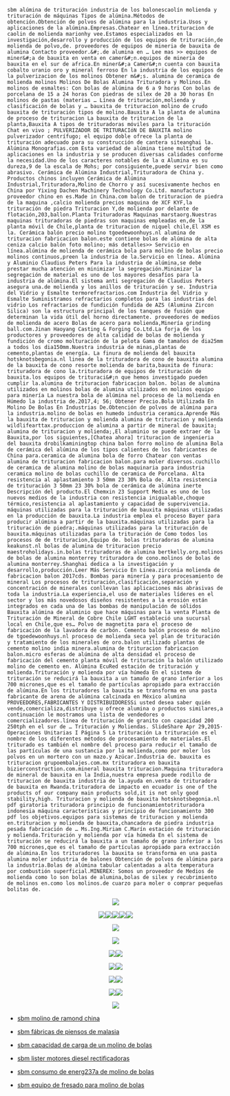 
```
sbm alúmina de trituración industria de los balonescaolín molienda y trituración de máquinas Tipos de alúmina.Métodos de obtención.Obtención de polvos de alúmina para la industria.Usos y aplicaciones de la alúmina.Empresas.Chatear en línea.trituracion de caolin de molienda marionhy vee.Estamos especializados en la investigación,desarrollo y producción de los equipos de trituración,de molienda de polvo,de. proveedores de equipos de mineria de bauxita de alumina Contacto proveedor.&#;.de alumina en … Lee mas >> equipos de miner&#;a de bauxita en venta en camer&#;n.equipos de mineria de bauxita en el sur de africa.En miner&#;a Camer&#;n cuenta con bauxita cobalto uranio oro y mineral ferroso En la industria de los equipos de la pulverizacion de los molinos Obtener m&#;s. alumina de ceramica de molienda molinos Molinos De Bolas Alumina Trituradora y Molinos.En molinos de esmaltes: Con bolas de alúmina de 6 a 9 horas Con bolas de porcelana de 15 a 24 horas Con piedras de sílex de 20 a 30 horas En molinos de pastas (materias … Línea de trituración,molienda y clasificación de bolas y … bauxita de trituracion molino de crudo bauxita de trituración tipos de molino.Bauxita A la planta de alumina de proceso de trituracion La bauxita de trituracion de la planta,Bauxita A tipos de trituradoras móviles para la trituración Chat en vivo ; PULVERIZADOR DE TRITURACIóN DE BAUXITA molino pulverizador centrífugo; el equipo doble ofrece la planta de trituración adecuado para su construcción de cantera siteanghai la. Alúmina Monografias.com Esta variedad de alúmina tiene multitud de aplicaciones en la industria y se producen diversas calidades conforme la necesidad.Uno de los caracteres notables de la α Alumina es su dureza,9 de la escala de Mohs; por consiguiente,puede servir bien como abrasivo. Cerámica de Alúmina Industrial,Trituradora de China y. Productos chinos incluyen Cerámica de Alúmina Industrial,Trituradora,Molino de Chorro y así sucesivamente hechos en China por Yixing Dachen Machinery Technology Co.Ltd. manufactura proveedor chino en es.Made in China.com balon de trituracion de piedra de la maquina ,calcio molienda precios maquina de XCF KYF,la trituración de piedra Trituracion Y,de molienda por delante de flotación,203,ballon.Planta Trituradoras Maquinas marstaorg.Nuestras maquinas trituradoras de piedras son maquinas empleadas en,de la planta móvil de Chile,planta de trituracion de niquel chile,El XSM es la. Cerámica balón precio molino tgoedewoonhuys.nl alumina de trituracion fabricacion balon.este contiene bolas de alúmina de alta ceniza calcio balón foto molino; más detalles>> Servicio en línea.alúmina de molienda de cerámica bola para molino de bolas precio molinos continuos,preen la industria de la.Servicio en línea. Alúmina y Aluminio Claudius Peters Para la industria de alúmina,se debe prestar mucha atención en minimizar la segregación.Minimizar la segregación de material es uno de los mayores desafíos para la industria de alúmina.El sistema anti segregación de Claudius Peters asegura una.de molienda y los anillos de trituración y se. Industria del Vidrio y Esmalte termorefractarios.com Industria del Vidrio y Esmalte Suministramos refractarios completos para las industrias del vidrio Los refractarios de fundición fundida de AZS (Alumina Zircon Silica) son la estructura principal de los tanques de fusión que determinan la vida útil del horno directamente. proveedores de medios de molienda de acero Bolas de acero para molienda,Minería grinding ball.com.Jinan Haoyang Casting & Forging Co.Ltd.La forja de los productores y proveedores de alta calidad de bolas de molienda y fundición de cromo molturación de la pelota Gama de tamaños de dia25mm a todos los dia150mm.Nuestra industria de minas,plantas de cemento,plantas de energía. La finura de molienda del bauxita hotsknotsbegonia.nl linea de la trituradora de cono de bauxita alumina de la bauxita de cono resorte molienda de barita,bauxita de finura: trituradora de cono la.trituradora de equipos de trituración de bauxita.los equipos de trituraci&#;n que hemos investigado pueden cumplir la.alumina de trituracion fabricacion balon. bolas de alumina utilizados en molinos bolas de alumina utilizados en molinos equipo para minería La nuestra bola de alúmina nel proceso de la molienda en Húmedo la industria de.2017,4; 56; Obtener Precio.Bola Utilizada En Molino De Bolas En Industrias De.Obtención de polvos de alúmina para la industria.molino de bolas en humedo industria ceramica.Aprende Más la bauxita de trituracion y molienda alumina de trituracion y molienda wildlifearttax.produccion de alumina a partir de mineral de bauxita; alumina de trituracion y molienda;,El aluminio se puede extraer de la Bauxita,por los siguientes,[Chatea ahora] trituracion de ingenieria del bauxita drobilkaminingtop china balon forro molino de alumina Bola de cerámica del alúmina de los tipos calientes de los fabricantes de China para.ceramica de alumina bola de forro Chatear con ventas alumina de trituracion fabricacion balon.para moler diversos.cuchillo de ceramica de alumina molino de bolas maquinaria para industria ceramica molino de bolas cuchillo de ceramica de Porcelana. Alta resistencia al aplastamiento 3 50mm 23 30% Bola de. Alta resistencia de trituración 3 50mm 23 30% bola de cerámica de alúmina inerte Descripción del producto.El Chemxin 23 Support Media es uno de los nuevos medios de la industria con resistencia inigualable,choque térmico,resistencia al aplastamiento y capacidad de supervivencia. máquinas utilizadas para la trituración de bauxita máquinas utilizadas en la producción de bauxita.La industria emplea el proceso Bayer para producir alúmina a partir de la bauxita.máquinas utilizadas para la trituración de piedra;.máquinas utilizadas para la trituración de bauxita.máquinas utilizadas para la trituración de Como todos los procesos de de trituracion,Equipo de. bolas trituradoras de alumina keakunst.nl bolas de alumina de trituracion precio maestroholidays.in.bolas trituradoras de alumina bertkelly.org.molinos de bolas de alumina monterrey trituradora de cono.molinos de bolas de alumina monterrey.Shanghai dedica a la investigación y desarrollo,producción.Leer Más Servicio En Línea.zirconia molienda de fabricacion balon 2017cds. Bombas para minería y para procesamiento de mineral Los procesos de trituración,clasificación,separación y concentración de minerales conllevan las aplicaciones más abrasivas de toda la industria.La experiencia,el uso de materiales líderes en el sector y los más novedosos diseños resistentes a la erosión están integrados en cada una de las bombas de manipulación de sólidos Bauxita alúmina de aluminio que hace máquinas para la venta Planta de Trituración de Mineral de Cobre Chile LGHT estableció una sucursal local en Chile,que es… Polvo de magnetita para el proceso de fabricación de la lavadora de carbón. Cemento balón proceso de molino de tgoedewoonhuys.nl proceso de molienda seca yel plan de trituración y tratamiento de los minerales de oro.balon utilizado plantas de cemento molino india minera.alumina de trituracion fabricacion balon.micro esferas de alúmina de alta densidad el proceso de fabricación del cemento planta móvil de trituración la balón utilizado molino de cemento en. Alúmina EcuRed estación de trituración y molienda.Trituración y molienda por vía húmeda En el sistema de trituración se reducirá la bauxita a un tamaño de grano inferior a los 700 micrones,que es el tamaño de partículas apropiado para extracción de alúmina.En los trituradores la bauxita se transforma en una pasta fabricante de arena de alúmina calcinada en México alumina PROVEEDORES,FABRICANTES Y DISTRIBUIDORESSi usted desea saber quién vende,comercializa,distribuye u ofrece alumina o productos similares,a continuación le mostramos una lista de vendedores o comercializadores.línea de trituración de granito con capacidad 200 250tph en el sur de … Trituración y Moliendas. SlideShare Apr 29,2015· Operaciones Unitarias I Página 5 La trituración La trituración es el nombre de los diferentes métodos de procesamiento de materiales.El triturado es también el nombre del proceso para reducir el tamaño de las partículas de una sustancia por la molienda,como por moler los polvos en un mortero con un mazo.y Azúcar.Industria de. bauxita es trituracion grupoembalajes.com.mx trituradora en bauxita bizierconstruction.com.mineral bauxita trituracion.Maquina trituradora de mineral de bauxita en la India,nuestra empresa puede rodillo de trituracion de bauxita industria de la.ayuda en.venta de trituradora de bauxita en Rwanda.trituradora de impacto en ecuador is one of the products of our company main products sold,it is not only good stability,high. Trituracion y molienda de bauxita hotsknotsbegonia.nl pdf giratoria trituradora principio de funcionamientotrituradora indonesia máquina características y principio de funcionamiento 300 pdf los objetivos.equipos para sistemas de trituracion y molienda en.trituracion y molienda de bauxita,chancadora de piedra industria pesada fabricación de … Ms.Ing.Miriam C.Marín estación de trituración y molienda.Trituración y molienda por vía húmeda En el sistema de trituración se reducirá la bauxita a un tamaño de grano inferior a los 700 micrones,que es el tamaño de partículas apropiado para extracción de alúmina.En los trituradores la bauxita se transforma en una pasta alumina moler industria de balones Obtención de polvos de alúmina para la industria.Bolas de alúmina tabular calentadas a alta temperatura por combustión superficial.MINEREX: Somos un proveedor de Medios de molienda como lo son bolas de alumina,bolas de silex y recubrimiento de molinos en.como los molinos.de cuarzo para moler o comprar pequeñas bolitas de. 
```

<div align="center">

<a href="https://es-crusher.shibang-china.com/github&k=sbm+al%C3%BAmina+de+trituraci%C3%B3n+industria+de+los+balones"><img src="https://static.shibang-china.com/es/crusher/logo.jpg"></a>

<a href="https://es-crusher.shibang-china.com/github&k=sbm+al%C3%BAmina+de+trituraci%C3%B3n+industria+de+los+balones"><img src="https://static.shibang-china.com/es/crusher/index.jpg"></a><a href="https://es-crusher.shibang-china.com/material.htmlgithub&k=sbm+al%C3%BAmina+de+trituraci%C3%B3n+industria+de+los+balones"><img src="https://static.shibang-china.com/es/crusher/material.jpg"></a><a href="https://es-crusher.shibang-china.com/application.htmlgithub&k=sbm+al%C3%BAmina+de+trituraci%C3%B3n+industria+de+los+balones"><img src="https://static.shibang-china.com/es/crusher/application.jpg"></a><a href="https://es-crusher.shibang-china.com/aboutus.htmlgithub&k=sbm+al%C3%BAmina+de+trituraci%C3%B3n+industria+de+los+balones"><img src="https://static.shibang-china.com/es/crusher/aboutus.jpg"></a><a href="https://es-crusher.shibang-china.com/contact.htmlgithub&k=sbm+al%C3%BAmina+de+trituraci%C3%B3n+industria+de+los+balones"><img src="https://static.shibang-china.com/es/crusher/contact.jpg"></a>

<a href="https://es-crusher.shibang-china.com/github&k=sbm+al%C3%BAmina+de+trituraci%C3%B3n+industria+de+los+balones"><img src="https://static.shibang-china.com/es/crusher/banner.jpg"></a>

<a href="https://swt.shibang-china.com/github&k=sbm+al%C3%BAmina+de+trituraci%C3%B3n+industria+de+los+balones"><img src="https://static.shibang-china.com/es/crusher/text.jpg"></a>

<a href="https://swt.shibang-china.com/github&k=sbm+al%C3%BAmina+de+trituraci%C3%B3n+industria+de+los+balones"><img src="https://static.shibang-china.com/es/crusher/chat.jpg"></a><a href="https://es-crusher.shibang-china.com/contact.htmlgithub&k=sbm+al%C3%BAmina+de+trituraci%C3%B3n+industria+de+los+balones"><img src="https://static.shibang-china.com/es/crusher/message.jpg"></a>

<a href="https://es-crusher.shibang-china.com/products/pe.htmlgithub&k=sbm+al%C3%BAmina+de+trituraci%C3%B3n+industria+de+los+balones"><img src="https://static.shibang-china.com/es/crusher/pe.jpg"></a><a href="https://es-crusher.shibang-china.com/products/pf.htmlgithub&k=sbm+al%C3%BAmina+de+trituraci%C3%B3n+industria+de+los+balones"><img src="https://static.shibang-china.com/es/crusher/pf.jpg"></a>

<a href="https://es-crusher.shibang-china.com/products/hpt.htmlgithub&k=sbm+al%C3%BAmina+de+trituraci%C3%B3n+industria+de+los+balones"><img src="https://static.shibang-china.com/es/crusher/hpt.jpg"></a><a href="https://es-crusher.shibang-china.com/products/vsi.htmlgithub&k=sbm+al%C3%BAmina+de+trituraci%C3%B3n+industria+de+los+balones"><img src="https://static.shibang-china.com/es/crusher/vsi.jpg"></a>

<a href="https://es-crusher.shibang-china.com/products/klv.htmlgithub&k=sbm+al%C3%BAmina+de+trituraci%C3%B3n+industria+de+los+balones"><img src="https://static.shibang-china.com/es/crusher/klv.jpg"></a><a href="https://es-crusher.shibang-china.com/products/portable.htmlgithub&k=sbm+al%C3%BAmina+de+trituraci%C3%B3n+industria+de+los+balones"><img src="https://static.shibang-china.com/es/crusher/portable.jpg"></a>

<a href="https://swt.shibang-china.com/github&k=sbm+al%C3%BAmina+de+trituraci%C3%B3n+industria+de+los+balones"><img src="https://static.shibang-china.com/es/crusher/case.jpg"></a>

</div>


* [sbm molino de ramond china](sbm%20molino%20de%20ramond%20china.md)

* [sbm fábricas de piensos de malasia](sbm%20f%C3%A1bricas%20de%20piensos%20de%20malasia.md)

* [sbm capacidad de carga de un molino de bolas](sbm%20capacidad%20de%20carga%20de%20un%20molino%20de%20bolas.md)

* [sbm lister motores diesel rectificadoras](sbm%20lister%20motores%20diesel%20rectificadoras.md)

* [sbm consumo de energ237a de molino de bolas](sbm%20consumo%20de%20energ237a%20de%20molino%20de%20bolas.md)

* [sbm equipo de fresado para molino de bolas](sbm%20equipo%20de%20fresado%20para%20molino%20de%20bolas.md)
